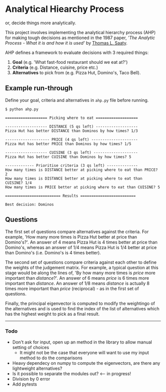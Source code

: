 # Analytical Hiearchy Process

or, decide things more analytically.

This project involves implementing the analytical hierarchy process (AHP) for making tough decisions as mentioned in the 1987 paper, *'The Analytic Process - What it is and how it is used'* by [Thomas L. Saaty](https://en.wikipedia.org/wiki/Thomas_L._Saaty).

AHP defines a framework to evaluate decisions with 3 required things:

1. **Goal** (e.g. 'What fast-food restaurant should we eat at?')
2. **Criteria** (e.g. Distance, cuisine, price etc.)
3. **Alternatives** to pick from (e.g. Pizza Hut, Domino's, Taco Bell).

## Example run-through

Define your goal, criteria and alternatives in `ahp.py` file before running.

```plain
$ python ahp.py

=================== Picking where to eat ===================

------------------- DISTANCE (5 qs left) -------------------
Pizza Hut has better DISTANCE than Dominos by how times? 1/3

-------------------- PRICE (4 qs left) ---------------------
Pizza Hut has better PRICE than Dominos by how times? 1/5

------------------- CUISINE (3 qs left) --------------------
Pizza Hut has better CUISINE than Dominos by how times? 5

------------- Prioritise criteria (3 qs left) --------------
How many times is DISTANCE better at picking where to eat than PRICE? 2
How many times is DISTANCE better at picking where to eat than CUISINE? 1/4
How many times is PRICE better at picking where to eat than CUISINE? 5

========================= Results =========================

Best decision: Dominos
```

## Questions

The first set of questions compare alternatives against the criteria. For example, 'How many more times is Pizza Hut better at price than Domino's?'. An answer of 4 means Pizza Hut is 4 times better at price than Domino's, whereas an answer of 1/4 means Pizza Hut is 1/4 better at price than Domino's (i.e. Domino's is 4 times better).

The second set of questions compare criteria against each other to define the weights of  the judgement matrix. For example, a typical question at this stage would be along the lines of, 'By how many more times is *price* more important than *distance*?'. An answer of 6 means *price* is 6 times more important than *distance*. An answer of 1/8 means *distance* is actually 8 times more important than *price* (reciprocal) - as in the first set of questions.

Finally, the principal eigenvector is computed to modify the weightingo of the alternatives and is used to find the index of the list of alternatives which has the highest weight to pick as a final result.

---

### Todo

- Don't ask for input, open up an method in the library to allow manual setting of choices
  - It might not be the case that everyone will want to use my input method to do the comparisons
- Heavy dependecy on numpy to compute the eigenvectors, are there any lightweight alternatives?
- Is it possible to separate the modules out? <-- in progress!
- Division by 0 error
- Add pytests

